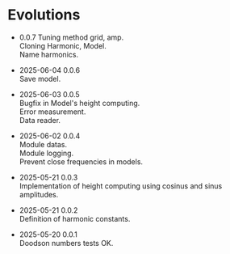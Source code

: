 # Evolutions

- 0.0.7
  Tuning method grid, amp.  
  Cloning Harmonic, Model.  
  Name harmonics.  
  
- 2025-06-04 0.0.6  
  Save model.  
  
- 2025-06-03 0.0.5  
  Bugfix in Model's height computing.  
  Error measurement.  
  Data reader.  

- 2025-06-02 0.0.4  
  Module datas.  
  Module logging.  
  Prevent close frequencies in models.  

- 2025-05-21 0.0.3  
  Implementation of height computing using cosinus and sinus amplitudes.  

- 2025-05-21 0.0.2  
  Definition of harmonic constants.  

- 2025-05-20 0.0.1  
  Doodson numbers tests OK.  

